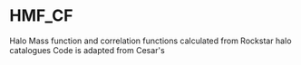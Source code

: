 # HMF_CF

Halo Mass function and correlation functions calculated from Rockstar halo catalogues
Code is adapted from Cesar's
